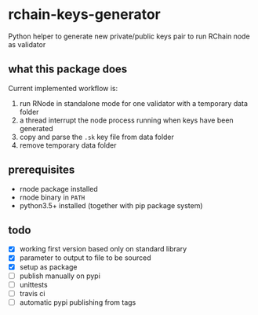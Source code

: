 
# rchain-keys-generator

Python helper to generate new private/public keys pair to run RChain node as validator

## what this package does

Current implemented workflow is:
1. run RNode in standalone mode for one validator with a temporary data folder
2. a thread interrupt the node process running when keys have been generated
3. copy and parse the `.sk` key file from data folder
4. remove temporary data folder


## prerequisites

- rnode package installed
- rnode binary in `PATH`
- python3.5+ installed (together with pip package system)


## todo

- [x] working first version based only on standard library
- [x] parameter to output to file to be sourced
- [x] setup as package
- [ ] publish manually on pypi
- [ ] unittests
- [ ] travis ci
- [ ] automatic pypi publishing from tags
